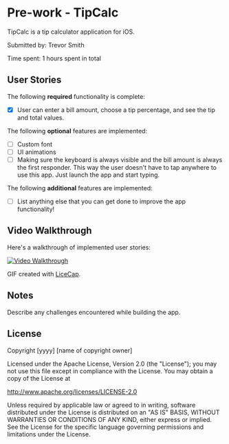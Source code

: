 # Pre-work - TipCalc

TipCalc is a tip calculator application for iOS.

Submitted by: Trevor Smith

Time spent: 1 hours spent in total

## User Stories

The following **required** functionality is complete:
* [X] User can enter a bill amount, choose a tip percentage, and see the tip and total values.

The following **optional** features are implemented:
* [ ] Custom font
* [ ] UI animations
* [ ] Making sure the keyboard is always visible and the bill amount is always the first responder. This way the user doesn't have to tap anywhere to use this app. Just launch the app and start typing.

The following **additional** features are implemented:

- [ ] List anything else that you can get done to improve the app functionality!

## Video Walkthrough 

Here's a walkthrough of implemented user stories:

<a href="/course_images/ios_for_designers/name%20of%20your%20file%20in%20the%20repo.gif" target="_blank"><img src='/course_images/ios_for_designers/name%20of%20your%20file%20in%20the%20repo.gif' title='Video Walkthrough' width='' alt='Video Walkthrough' /></a>

GIF created with [LiceCap](http://www.cockos.com/licecap/).

## Notes

Describe any challenges encountered while building the app.

## License

Copyright [yyyy] [name of copyright owner]

Licensed under the Apache License, Version 2.0 (the "License");
you may not use this file except in compliance with the License.
You may obtain a copy of the License at

http://www.apache.org/licenses/LICENSE-2.0

Unless required by applicable law or agreed to in writing, software
distributed under the License is distributed on an "AS IS" BASIS,
WITHOUT WARRANTIES OR CONDITIONS OF ANY KIND, either express or implied.
See the License for the specific language governing permissions and
limitations under the License.
